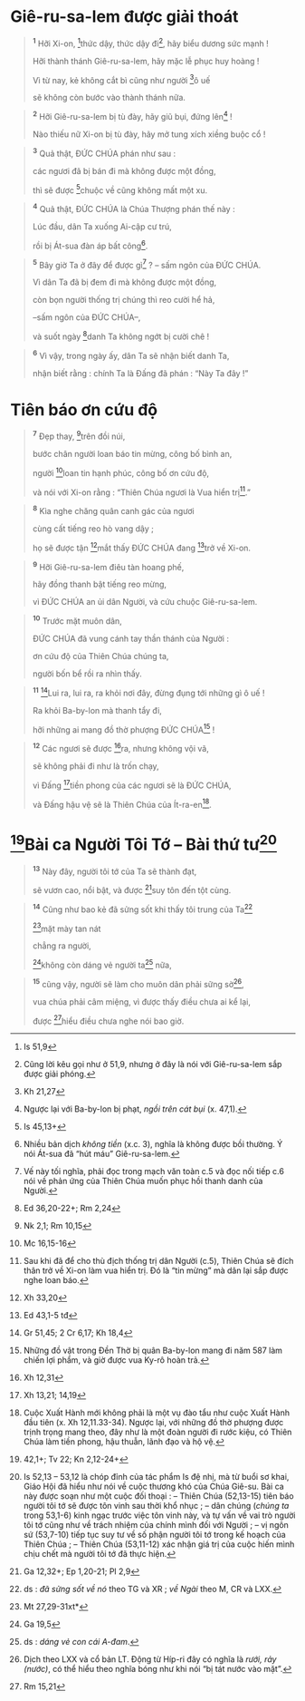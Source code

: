 # Giê-ru-sa-lem được giải thoát

> <sup><b>1</b></sup> Hỡi Xi-on, [^1*]thức dậy, thức dậy đi[^1], hãy biểu dương sức mạnh !
> 
> Hỡi thành thánh Giê-ru-sa-lem, hãy mặc lễ phục huy hoàng !
> 
> Vì từ nay, kẻ không cắt bì cũng như người [^2*]ô uế
> 
> sẽ không còn bước vào thành thánh nữa.
>


> <sup><b>2</b></sup> Hỡi Giê-ru-sa-lem bị tù đày, hãy giũ bụi, đứng lên[^2] !
> 
> Nào thiếu nữ Xi-on bị tù đày, hãy mở tung xích xiềng buộc cổ !
>


> <sup><b>3</b></sup> Quả thật, ĐỨC CHÚA phán như sau :
> 
> các ngươi đã bị bán đi mà không được một đồng,
> 
> thì sẽ được [^3*]chuộc về cũng không mất một xu.
>


> <sup><b>4</b></sup> Quả thật, ĐỨC CHÚA là Chúa Thượng phán thế này :
> 
> Lúc đầu, dân Ta xuống Ai-cập cư trú,
> 
> rồi bị Át-sua đàn áp bất công[^3].
>


> <sup><b>5</b></sup> Bây giờ Ta ở đây để được gì[^4] ? – sấm ngôn của ĐỨC CHÚA.
> 
> Vì dân Ta đã bị đem đi mà không được một đồng,
> 
> còn bọn người thống trị chúng thì reo cười hể hả,
> 
> –sấm ngôn của ĐỨC CHÚA–,
> 
> và suốt ngày [^4*]danh Ta không ngớt bị cười chê !
>


> <sup><b>6</b></sup> Vì vậy, trong ngày ấy, dân Ta sẽ nhận biết danh Ta,
> 
> nhận biết rằng : chính Ta là Đấng đã phán : “Này Ta đây !”
>

# Tiên báo ơn cứu độ

> <sup><b>7</b></sup> Đẹp thay, [^5*]trên đồi núi,
> 
> bước chân người loan báo tin mừng, công bố bình an,
> 
> người [^6*]loan tin hạnh phúc, công bố ơn cứu độ,
> 
> và nói với Xi-on rằng : “Thiên Chúa ngươi là Vua hiển trị[^5].”
>


> <sup><b>8</b></sup> Kìa nghe chăng quân canh gác của ngươi
> 
> cùng cất tiếng reo hò vang dậy ;
> 
> họ sẽ được tận [^7*]mắt thấy ĐỨC CHÚA đang [^8*]trở về Xi-on.
>


> <sup><b>9</b></sup> Hỡi Giê-ru-sa-lem điêu tàn hoang phế,
> 
> hãy đồng thanh bật tiếng reo mừng,
> 
> vì ĐỨC CHÚA an ủi dân Người, và cứu chuộc Giê-ru-sa-lem.
>


> <sup><b>10</b></sup> Trước mặt muôn dân,
> 
> ĐỨC CHÚA đã vung cánh tay thần thánh của Người :
> 
> ơn cứu độ của Thiên Chúa chúng ta,
> 
> người bốn bể rồi ra nhìn thấy.
>


> <sup><b>11</b></sup> [^9*]Lui ra, lui ra, ra khỏi nơi đây, đừng đụng tới những gì ô uế !
> 
> Ra khỏi Ba-by-lon mà thanh tẩy đi,
> 
> hỡi những ai mang đồ thờ phượng ĐỨC CHÚA[^6] !
>


> <sup><b>12</b></sup> Các ngươi sẽ được [^10*]ra, nhưng không vội vã,
> 
> sẽ không phải đi như là trốn chạy,
> 
> vì Đấng [^11*]tiền phong của các ngươi sẽ là ĐỨC CHÚA,
> 
> và Đấng hậu vệ sẽ là Thiên Chúa của Ít-ra-en[^7].
>

# [^12*]Bài ca Người Tôi Tớ – Bài thứ tư[^8]

> <sup><b>13</b></sup> Này đây, người tôi tớ của Ta sẽ thành đạt,
> 
> sẽ vươn cao, nổi bật, và được [^13*]suy tôn đến tột cùng.
>


> <sup><b>14</b></sup> Cũng như bao kẻ đã sửng sốt khi thấy tôi trung của Ta[^9]
> 
> [^14*]mặt mày tan nát
> 
> chẳng ra người,
> 
> [^15*]không còn dáng vẻ người ta[^10] nữa,
>


> <sup><b>15</b></sup> cũng vậy, người sẽ làm cho muôn dân phải sững sờ[^11],
> 
> vua chúa phải câm miệng, vì được thấy điều chưa ai kể lại,
> 
> được [^16*]hiểu điều chưa nghe nói bao giờ.
>

[^1]: Cũng lời kêu gọi như ở 51,9, nhưng ở đây là nói với Giê-ru-sa-lem sắp được giải phóng.
[^2]: Ngược lại với Ba-by-lon bị phạt, <i>ngồi trên cát bụi</i> (x. 47,1).
[^3]: Nhiều bản dịch <i>không tiền</i> (x.c. 3), nghĩa là không được bồi thường. Ý nói Át-sua đã “hút máu” Giê-ru-sa-lem.
[^4]: Vế này tối nghĩa, phải đọc trong mạch văn toàn c.5 và đọc nối tiếp c.6 nói về phản ứng của Thiên Chúa muốn phục hồi thanh danh của Người.
[^5]: Sau khi đã để cho thù địch thống trị dân Người (c.5), Thiên Chúa sẽ đích thân trở về Xi-on làm vua hiển trị. Đó là “tin mừng” mà dân lại sắp được nghe loan báo.
[^6]: Những đồ vật trong Đền Thờ bị quân Ba-by-lon mang đi năm 587 làm chiến lợi phẩm, và giờ được vua Ky-rô hoàn trả.
[^7]: Cuộc Xuất Hành mới không phải là một vụ đào tẩu như cuộc Xuất Hành đầu tiên (x. Xh 12,11.33-34). Ngược lại, với những đồ thờ phượng được trịnh trọng mang theo, đây như là một đoàn người đi rước kiệu, có Thiên Chúa làm tiền phong, hậu thuẫn, lãnh đạo và hộ vệ.
[^8]: Is 52,13 – 53,12 là chóp đỉnh của tác phẩm Is đệ nhị, mà từ buổi sơ khai, Giáo Hội đã hiểu như nói về cuộc thương khó của Chúa Giê-su. Bài ca này được soạn như một cuộc đối thoại : – Thiên Chúa (52,13-15) tiên báo người tôi tớ sẽ được tôn vinh sau thời khổ nhục ; – dân chúng (<i>chúng ta</i> trong 53,1-6) kinh ngạc trước việc tôn vinh này, và tự vấn về vai trò người tôi tớ cũng như về trách nhiệm của chính mình đối với Người ; – vị ngôn sứ (53,7-10) tiếp tục suy tư về số phận người tôi tớ trong kế hoạch của Thiên Chúa ; – Thiên Chúa (53,11-12) xác nhận giá trị của cuộc hiến mình chịu chết mà người tôi tớ đã thực hiện.
[^9]: ds : <i>đã sửng sốt về nó</i> theo TG và XR ; <i>về Ngài</i> theo M, CR và LXX.
[^10]: ds : <i>dáng vẻ con cái A-đam</i>.
[^11]: Dịch theo LXX và cổ bản LT. Động từ Híp-ri đây có nghĩa là <i>rưới, rảy (nước)</i>, có thể hiểu theo nghĩa bóng như khi nói “bị tát nước vào mặt”.
[^1*]: Is 51,9
[^2*]: Kh 21,27
[^3*]: Is 45,13+
[^4*]: Ed 36,20-22+; Rm 2,24
[^5*]: Nk 2,1; Rm 10,15
[^6*]: Mc 16,15-16
[^7*]: Xh 33,20
[^8*]: Ed 43,1-5 tđ
[^9*]: Gr 51,45; 2 Cr 6,17; Kh 18,4
[^10*]: Xh 12,31
[^11*]: Xh 13,21; 14,19
[^12*]: 42,1+; Tv 22; Kn 2,12-24+
[^13*]: Ga 12,32+; Ep 1,20-21; Pl 2,9
[^14*]: Mt 27,29-31xt*
[^15*]: Ga 19,5
[^16*]: Rm 15,21
